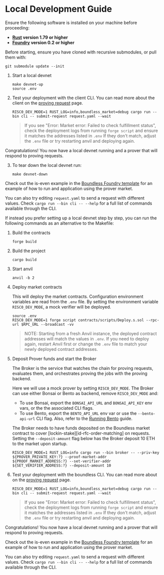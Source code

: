 # Local Development Guide

Ensure the following software is installed on your machine before proceeding:

- **[Rust](https://www.rust-lang.org/tools/install) version 1.79 or higher**
- **[Foundry](https://book.getfoundry.sh/getting-started/installation) version 0.2 or higher**

Before starting, ensure you have cloned with recursive submodules, or pull them with:

```console
git submodule update --init
```

1. Start a local devnet
   ```console
   make devnet-up
   source .env
   ```

2. Test your deployment with the client CLI.
   You can read more about the client on the [proving request][page-requestor-request] page.

   ```console
   RISC0_DEV_MODE=1 RUST_LOG=info,boundless_market=debug cargo run --bin cli -- submit-request request.yaml --wait
   ```

   > If you see "Error: Market error: Failed to check fulfillment status",
   > check the deployment logs from running `forge script` and ensure it matches the addresses listed in `.env`
   > If they don't match, adjust the `.env` file or try restarting anvil and deploying again.

Congratulations! You now have a local devnet running and a prover that will respond to proving requests.

3. To tear down the local devnet run:

   ```console
   make devnet-down
   ```

Check out the is-even example in the [Boundless Foundry template][boundless-foundry-template] for an example of how to run and application using the prover market.

You can also try editing `request.yaml` to send a request with different values.
Check `cargo run --bin cli -- --help` for a full list of commands available through the CLI.

If instead you prefer setting up a local devnet step by step, you can run the following commands as an alternative to the Makefile:

1. Build the contracts

   ```console
   forge build
   ```

2. Build the project

   ```console
   cargo build
   ```

3. Start anvil

   ```console
   anvil -b 2
   ```

4. Deploy market contracts

   This will deploy the market contracts.
   Configuration environment variables are read from the `.env` file.
   By setting the environment variable `RISC0_DEV_MODE`, a mock verifier will be deployed.

   ```console
   source .env
   RISC0_DEV_MODE=1 forge script contracts/scripts/Deploy.s.sol --rpc-url $RPC_URL --broadcast -vv
   ```

   > NOTE: Starting from a fresh Anvil instance, the deployed contract addresses will match the values in `.env`.
   > If you need to deploy again, restart Anvil first or change the `.env` file to match your newly deployed contract addresses.

5. Deposit Prover funds and start the Broker

   The Broker is the service that watches the chain for proving requests, evaluates them, and orchestrates proving the jobs with the proving backend.

   Here we will use a mock prover by setting `RISC0_DEV_MODE`.
   The Broker can use either Bonsai or Bento as backend, remove `RISC0_DEV_MODE` and:

   - To use Bonsai, export the `BONSAI_API_URL` and `BONSAI_API_KEY` env vars, or the the associated CLI flags.
   - To use Bento, export the `BENTO_API_URL` env var or use the `--bento-api-url` CLI flag.
     Also, refer to the [Running Bento][page-bento-running] guide.

   The Broker needs to have funds deposited on the Boundless market contract to cover [lockin-stake][id-rfc-order-matching] on requests.
   Setting the `--deposit-amount` flag below has the Broker deposit 10 ETH to the market upon startup.

   ```console
   RISC0_DEV_MODE=1 RUST_LOG=info cargo run --bin broker -- --priv-key ${PROVER_PRIVATE_KEY:?} --proof-market-addr ${PROOF_MARKET_ADDRESS:?} --set-verifier-addr ${SET_VERIFIER_ADDRESS:?} --deposit-amount 10
   ```

6. Test your deployment with the boundless CLI.
   You can read more about on the [proving request][page-requestor-request] page.

   ```console
   RISC0_DEV_MODE=1 RUST_LOG=info,boundless_market=debug cargo run --bin cli -- submit-request request.yaml --wait
   ```

   > If you see "Error: Market error: Failed to check fulfillment status",
   > check the deployment logs from running `forge script` and ensure it matches the addresses listed in `.env`
   > If they don't match, adjust the `.env` file or try restarting anvil and deploying again.

Congratulations! You now have a local devnet running and a prover that will respond to proving requests.

Check out the is-even example in the [Boundless Foundry template][boundless-foundry-template] for an example of how to run and application using the prover market.

You can also try editing `request.yaml` to send a request with different values.
Check `cargo run --bin cli -- --help` for a full list of commands available through the CLI.

[page-bento-running]: ../prover-manual/bento/running_bento.md
[page-requestor-request]: ../requestor-manual/broadcasting.md
[boundless-foundry-template]: https://github.com/boundless-xyz/boundless-foundry-template/
